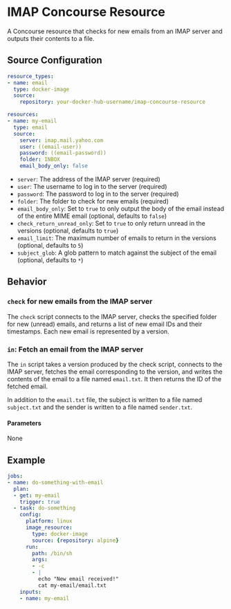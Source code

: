 # IMAP Concourse Resource

A Concourse resource that checks for new emails from an IMAP server and outputs their contents to a file.

## Source Configuration

```yaml
resource_types:
- name: email
  type: docker-image
  source:
    repository: your-docker-hub-username/imap-concourse-resource

resources:
- name: my-email
  type: email
  source:
    server: imap.mail.yahoo.com
    user: ((email-user))
    password: ((email-password))
    folder: INBOX
    email_body_only: false

```

* `server`: The address of the IMAP server (required)
* `user`: The username to log in to the server (required)
* `password`: The password to log in to the server (required)
* `folder`: The folder to check for new emails (required)
* `email_body_only`: Set to `true` to only output the body of the email instead of the entire MIME email (optional, defaults to `false`)
* `check_return_unread_only`: Set to `true` to only return unread in the versions (optional, defaults to `true`)
* `email_limit`: The maximum number of emails to return in the versions (optional, defaults to `5`)
* `subject_glob`: A glob pattern to match against the subject of the email (optional, defaults to `*`)

## Behavior

### `check` for new emails from the IMAP server

The `check` script connects to the IMAP server, checks the specified folder for new (unread) emails, and returns a list of new email IDs and their timestamps. Each new email is represented by a version.

### `in`: Fetch an email from the IMAP server

The `in` script takes a version produced by the check script, connects to the IMAP server, fetches the email 
corresponding to the version, and writes the contents of the email to a file named `email.txt`. It then returns the ID of the fetched email.

In addition to the `email.txt` file, the subject is written to a file named `subject.txt` and the sender is written to a file named `sender.txt`.


#### Parameters

None

## Example

```yaml
jobs:
- name: do-something-with-email
  plan:
  - get: my-email
    trigger: true
  - task: do-something
    config:
      platform: linux
      image_resource:
        type: docker-image
        source: {repository: alpine}
      run:
        path: /bin/sh
        args:
        - -c
        - |
          echo "New email received!"
          cat my-email/email.txt
    inputs:
    - name: my-email

```
